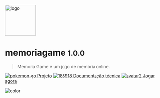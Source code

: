 <img src="../../src/assets/docs/logo.png" alt="logo" id="3813720" class="flaticon" width="100px"/>

# memoriagame <small>1.0.0</small>

>  Memoria Game é um jogo de memória online.

<!--- ###  JOGO DA MEMÓRIA ![188918](https://user-images.githubusercontent.com/104602308/188720995-cba98da3-261c-4bb9-824c-6ea5c91c923f.png) --->

[![pokemon-go](../../src/assets/docs/pokemon-go.png) Projeto](https://github.com/GeorgiaPereira039/MemoriaGame)
[![188918](../../src/assets/docs/icon3.png) Documentação técnica](/locate/ptbr/install/)
[![avatar2](../../src/assets/docs/avatar2.png) Jogar agora](https://georgiapereira039.github.io/MemoriaGame/jogo.html)


![color](white)
